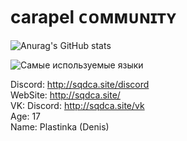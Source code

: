 # carapel ᴄᴏᴍᴍᴜɴɪᴛʏ

![Anurag's GitHub stats](https://github-readme-stats.vercel.app/api?username=carapel&show_icons=true&theme=radical)

![Самые используемые языки](https://github-readme-stats.vercel.app/api/top-langs/?username=carapel&custom_title=Самые%20используемые%20языки&theme=dark) 

Discord: http://sqdca.site/discord <br>
WebSite: http://sqdca.site/<br>
VK: Discord: http://sqdca.site/vk<br>
Age: 17<br>
Name: Plastinka (Denis)
